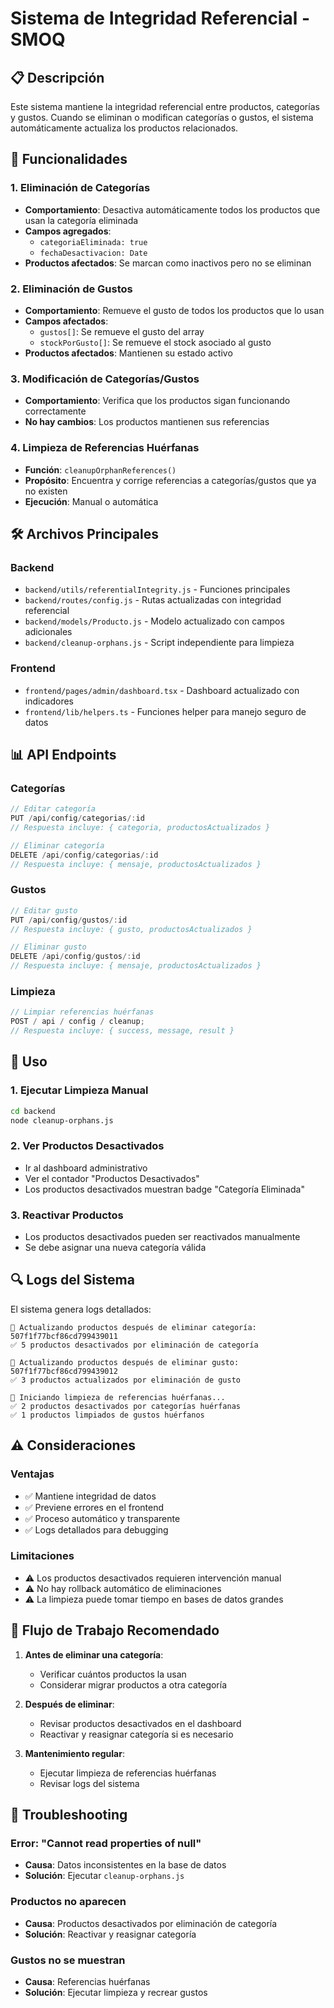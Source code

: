 # Sistema de Integridad Referencial - SMOQ

## 📋 Descripción

Este sistema mantiene la integridad referencial entre productos, categorías y gustos. Cuando se eliminan o modifican categorías o gustos, el sistema automáticamente actualiza los productos relacionados.

## 🔧 Funcionalidades

### 1. **Eliminación de Categorías**

- **Comportamiento**: Desactiva automáticamente todos los productos que usan la categoría eliminada
- **Campos agregados**:
  - `categoriaEliminada: true`
  - `fechaDesactivacion: Date`
- **Productos afectados**: Se marcan como inactivos pero no se eliminan

### 2. **Eliminación de Gustos**

- **Comportamiento**: Remueve el gusto de todos los productos que lo usan
- **Campos afectados**:
  - `gustos[]`: Se remueve el gusto del array
  - `stockPorGusto[]`: Se remueve el stock asociado al gusto
- **Productos afectados**: Mantienen su estado activo

### 3. **Modificación de Categorías/Gustos**

- **Comportamiento**: Verifica que los productos sigan funcionando correctamente
- **No hay cambios**: Los productos mantienen sus referencias

### 4. **Limpieza de Referencias Huérfanas**

- **Función**: `cleanupOrphanReferences()`
- **Propósito**: Encuentra y corrige referencias a categorías/gustos que ya no existen
- **Ejecución**: Manual o automática

## 🛠️ Archivos Principales

### Backend

- `backend/utils/referentialIntegrity.js` - Funciones principales
- `backend/routes/config.js` - Rutas actualizadas con integridad referencial
- `backend/models/Producto.js` - Modelo actualizado con campos adicionales
- `backend/cleanup-orphans.js` - Script independiente para limpieza

### Frontend

- `frontend/pages/admin/dashboard.tsx` - Dashboard actualizado con indicadores
- `frontend/lib/helpers.ts` - Funciones helper para manejo seguro de datos

## 📊 API Endpoints

### Categorías

```javascript
// Editar categoría
PUT /api/config/categorias/:id
// Respuesta incluye: { categoria, productosActualizados }

// Eliminar categoría
DELETE /api/config/categorias/:id
// Respuesta incluye: { mensaje, productosActualizados }
```

### Gustos

```javascript
// Editar gusto
PUT /api/config/gustos/:id
// Respuesta incluye: { gusto, productosActualizados }

// Eliminar gusto
DELETE /api/config/gustos/:id
// Respuesta incluye: { mensaje, productosActualizados }
```

### Limpieza

```javascript
// Limpiar referencias huérfanas
POST / api / config / cleanup;
// Respuesta incluye: { success, message, result }
```

## 🚀 Uso

### 1. **Ejecutar Limpieza Manual**

```bash
cd backend
node cleanup-orphans.js
```

### 2. **Ver Productos Desactivados**

- Ir al dashboard administrativo
- Ver el contador "Productos Desactivados"
- Los productos desactivados muestran badge "Categoría Eliminada"

### 3. **Reactivar Productos**

- Los productos desactivados pueden ser reactivados manualmente
- Se debe asignar una nueva categoría válida

## 🔍 Logs del Sistema

El sistema genera logs detallados:

```
🔄 Actualizando productos después de eliminar categoría: 507f1f77bcf86cd799439011
✅ 5 productos desactivados por eliminación de categoría

🔄 Actualizando productos después de eliminar gusto: 507f1f77bcf86cd799439012
✅ 3 productos actualizados por eliminación de gusto

🧹 Iniciando limpieza de referencias huérfanas...
✅ 2 productos desactivados por categorías huérfanas
✅ 1 productos limpiados de gustos huérfanos
```

## ⚠️ Consideraciones

### Ventajas

- ✅ Mantiene integridad de datos
- ✅ Previene errores en el frontend
- ✅ Proceso automático y transparente
- ✅ Logs detallados para debugging

### Limitaciones

- ⚠️ Los productos desactivados requieren intervención manual
- ⚠️ No hay rollback automático de eliminaciones
- ⚠️ La limpieza puede tomar tiempo en bases de datos grandes

## 🔄 Flujo de Trabajo Recomendado

1. **Antes de eliminar una categoría**:

   - Verificar cuántos productos la usan
   - Considerar migrar productos a otra categoría

2. **Después de eliminar**:

   - Revisar productos desactivados en el dashboard
   - Reactivar y reasignar categoría si es necesario

3. **Mantenimiento regular**:
   - Ejecutar limpieza de referencias huérfanas
   - Revisar logs del sistema

## 🐛 Troubleshooting

### Error: "Cannot read properties of null"

- **Causa**: Datos inconsistentes en la base de datos
- **Solución**: Ejecutar `cleanup-orphans.js`

### Productos no aparecen

- **Causa**: Productos desactivados por eliminación de categoría
- **Solución**: Reactivar y reasignar categoría

### Gustos no se muestran

- **Causa**: Referencias huérfanas
- **Solución**: Ejecutar limpieza y recrear gustos
